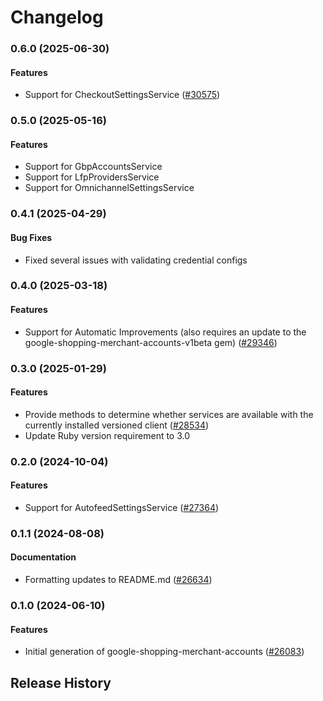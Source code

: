 # Changelog

### 0.6.0 (2025-06-30)

#### Features

* Support for CheckoutSettingsService ([#30575](https://github.com/googleapis/google-cloud-ruby/issues/30575)) 

### 0.5.0 (2025-05-16)

#### Features

* Support for GbpAccountsService 
* Support for LfpProvidersService 
* Support for OmnichannelSettingsService 

### 0.4.1 (2025-04-29)

#### Bug Fixes

* Fixed several issues with validating credential configs 

### 0.4.0 (2025-03-18)

#### Features

* Support for Automatic Improvements (also requires an update to the google-shopping-merchant-accounts-v1beta gem) ([#29346](https://github.com/googleapis/google-cloud-ruby/issues/29346)) 

### 0.3.0 (2025-01-29)

#### Features

* Provide methods to determine whether services are available with the currently installed versioned client ([#28534](https://github.com/googleapis/google-cloud-ruby/issues/28534)) 
* Update Ruby version requirement to 3.0 

### 0.2.0 (2024-10-04)

#### Features

* Support for AutofeedSettingsService ([#27364](https://github.com/googleapis/google-cloud-ruby/issues/27364)) 

### 0.1.1 (2024-08-08)

#### Documentation

* Formatting updates to README.md ([#26634](https://github.com/googleapis/google-cloud-ruby/issues/26634)) 

### 0.1.0 (2024-06-10)

#### Features

* Initial generation of google-shopping-merchant-accounts ([#26083](https://github.com/googleapis/google-cloud-ruby/issues/26083)) 

## Release History
